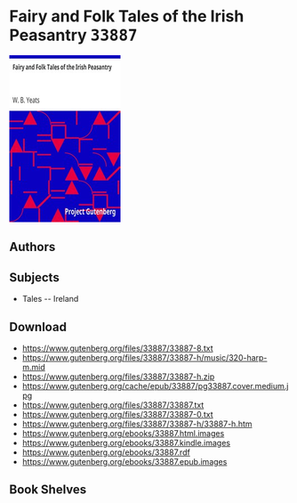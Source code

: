 # Fairy and Folk Tales of the Irish Peasantry <kbd>33887</kbd>

![](./cover.medium.jpg "")

## Authors



## Subjects


 - Tales -- Ireland

## Download


 - https://www.gutenberg.org/files/33887/33887-8.txt
 - https://www.gutenberg.org/files/33887/33887-h/music/320-harp-m.mid
 - https://www.gutenberg.org/files/33887/33887-h.zip
 - https://www.gutenberg.org/cache/epub/33887/pg33887.cover.medium.jpg
 - https://www.gutenberg.org/files/33887/33887.txt
 - https://www.gutenberg.org/files/33887/33887-0.txt
 - https://www.gutenberg.org/files/33887/33887-h/33887-h.htm
 - https://www.gutenberg.org/ebooks/33887.html.images
 - https://www.gutenberg.org/ebooks/33887.kindle.images
 - https://www.gutenberg.org/ebooks/33887.rdf
 - https://www.gutenberg.org/ebooks/33887.epub.images

## Book Shelves



